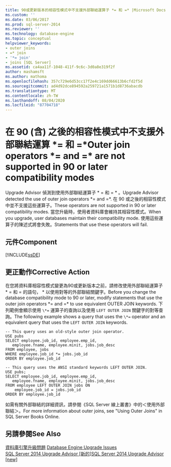 ```yaml
---
title: 90或更新版本的相容性模式中不支援外部聯結運算子 *= 和 =* |Microsoft Docs
ms.custom: ''
ms.date: 03/06/2017
ms.prod: sql-server-2014
ms.reviewer: ''
ms.technology: database-engine
ms.topic: conceptual
helpviewer_keywords:
- outer joins
- =* join
- '*= join'
- joins [SQL Server]
ms.assetid: ca4aa11f-1048-411f-9c6c-3d0a8e319f2f
author: mashamsft
ms.author: mathoma
ms.openlocfilehash: 357c729e6d53cc17f2e4c169dd66613b6cfd2f5d
ms.sourcegitcommit: ad4d92dce894592a259721a1571b1d8736abacdb
ms.translationtype: MT
ms.contentlocale: zh-TW
ms.lasthandoff: 08/04/2020
ms.locfileid: "87704718"
---
```

# <a name="outer-join-operators--and--are-not-supported-in-90-or-later-compatibility-modes"></a><span data-ttu-id="4830d-102">在 90 (含) 之後的相容性模式中不支援外部聯結運算 \*= 和 =\*</span><span class="sxs-lookup"><span data-stu-id="4830d-102">Outer join operators \*= and =\* are not supported in 90 or later compatibility modes</span></span>
  <span data-ttu-id="4830d-103">Upgrade Advisor 偵測到使用外部聯結運算子 \* = 和 = \* 。</span><span class="sxs-lookup"><span data-stu-id="4830d-103">Upgrade Advisor detected the use of outer join operators \*= and =\*.</span></span> <span data-ttu-id="4830d-104">在 90 或之後的相容性模式中並不支援這些運算子。</span><span class="sxs-lookup"><span data-stu-id="4830d-104">These operators are not supported in 90 or later compatibility modes.</span></span> <span data-ttu-id="4830d-105">當您升級時，使用者資料庫會維持其相容性模式。</span><span class="sxs-lookup"><span data-stu-id="4830d-105">When you upgrade, user databases maintain their compatibility mode.</span></span> <span data-ttu-id="4830d-106">使用這些運算子的陳述式將會失敗。</span><span class="sxs-lookup"><span data-stu-id="4830d-106">Statements that use these operators will fail.</span></span>  
  
## <a name="component"></a><span data-ttu-id="4830d-107">元件</span><span class="sxs-lookup"><span data-stu-id="4830d-107">Component</span></span>  
 [!INCLUDE[ssDE](../../includes/ssde-md.md)]  
  
## <a name="corrective-action"></a><span data-ttu-id="4830d-108">更正動作</span><span class="sxs-lookup"><span data-stu-id="4830d-108">Corrective Action</span></span>  
 <span data-ttu-id="4830d-109">在您將資料庫相容性模式變更為90或更新版本之前，請修改使用外部聯結運算子 \* = 和 = 的語句， \* 以使用對等的外部聯結關鍵字。</span><span class="sxs-lookup"><span data-stu-id="4830d-109">Before you change the database compatibility mode to 90 or later, modify statements that use the outer join operators \*= and =\* to use equivalent OUTER JOIN keywords.</span></span> <span data-ttu-id="4830d-110">下列範例會顯示使用 `\*=` 運算子的查詢以及使用 `LEFT OUTER JOIN` 關鍵字的對等查詢。</span><span class="sxs-lookup"><span data-stu-id="4830d-110">The following example shows a query that uses the `\*=` operator and an equivalent query that uses the `LEFT OUTER JOIN` keywords.</span></span>  
  
```  
-- This query uses an old-style outer join operator.  
USE pubs  
SELECT employee.job_id, employee.emp_id,  
   employee.fname, employee.minit, jobs.job_desc  
FROM employee, jobs   
WHERE employee.job_id *= jobs.job_id  
ORDER BY employee.job_id  
  
-- This query uses the ANSI standard keywords LEFT OUTER JOIN.  
USE pubs;  
SELECT employee.job_id, employee.emp_id,  
   employee.fname, employee.minit, jobs.job_desc  
FROM employee LEFT OUTER JOIN jobs ON   
    employee.job_id = jobs.job_id  
ORDER BY employee.job_id  
```  
  
 <span data-ttu-id="4830d-111">如需有關外部聯結的詳細資訊，請參閱《SQL Server 線上叢書》中的＜使用外部聯結＞。</span><span class="sxs-lookup"><span data-stu-id="4830d-111">For more information about outer joins, see "Using Outer Joins" in SQL Server Books Online.</span></span>  
  
## <a name="see-also"></a><span data-ttu-id="4830d-112">另請參閱</span><span class="sxs-lookup"><span data-stu-id="4830d-112">See Also</span></span>  
 <span data-ttu-id="4830d-113">[資料庫引擎升級問題](../../../2014/sql-server/install/database-engine-upgrade-issues.md) </span><span class="sxs-lookup"><span data-stu-id="4830d-113">[Database Engine Upgrade Issues](../../../2014/sql-server/install/database-engine-upgrade-issues.md) </span></span>  
 [<span data-ttu-id="4830d-114">SQL Server 2014 Upgrade Advisor &#91;新的&#93;</span><span class="sxs-lookup"><span data-stu-id="4830d-114">SQL Server 2014 Upgrade Advisor &#91;new&#93;</span></span>](sql-server-2014-upgrade-advisor.md)  
  
  
